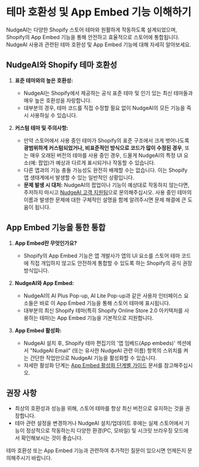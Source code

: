 # 테마 호환성 및 App Embed 기능 이해하기

NudgeAI는 다양한 Shopify 스토어 테마와 원활하게 작동하도록 설계되었으며, Shopify의 App Embed 기능을 통해 안전하고 효율적으로 스토어에 통합됩니다. NudgeAI 사용과 관련된 테마 호환성 및 App Embed 기능에 대해 자세히 알아보세요.

## NudgeAI와 Shopify 테마 호환성

1.  **표준 테마와의 높은 호환성:**
    *   NudgeAI는 Shopify에서 제공하는 공식 표준 테마 및 인기 있는 최신 테마들과 매우 높은 호환성을 자랑합니다.
    *   대부분의 경우, 테마 코드를 직접 수정할 필요 없이 NudgeAI의 모든 기능을 즉시 사용하실 수 있습니다.

2.  **커스텀 테마 및 주의사항:**
    *   만약 스토어에서 사용 중인 테마가 Shopify의 표준 구조에서 크게 벗어나도록 **광범위하게 커스텀되었거나, 비표준적인 방식으로 코드가 많이 수정된 경우**, 또는 매우 오래된 버전의 테마를 사용 중인 경우, 드물게 NudgeAI의 특정 UI 요소(예: 팝업)가 예상과 다르게 표시되거나 작동할 수 있습니다.
    *   다른 앱과의 기능 충돌 가능성도 완전히 배제할 수는 없습니다. 이는 Shopify 앱 생태계에서 발생할 수 있는 일반적인 상황입니다.
    *   **문제 발생 시 대처:** NudgeAI의 팝업이나 기능이 예상대로 작동하지 않는다면, 주저하지 마시고 [NudgeAI 고객 지원팀](../../support/contacting-support.md)으로 문의해주십시오. 사용 중인 테마의 이름과 발생한 문제에 대한 구체적인 설명을 함께 알려주시면 문제 해결에 큰 도움이 됩니다.

## App Embed 기능을 통한 통합

1.  **App Embed란 무엇인가요?**
    *   Shopify의 App Embed 기능은 앱 개발사가 앱의 UI 요소를 스토어 테마 코드에 직접 개입하지 않고도 안전하게 통합할 수 있도록 하는 Shopify의 공식 권장 방식입니다.

2.  **NudgeAI와 App Embed:**
    *   NudgeAI의 AI Plus Pop-up, AI Lite Pop-up과 같은 사용자 인터페이스 요소들은 바로 이 App Embed 기능을 통해 스토어 테마에 표시됩니다.
    *   대부분의 최신 Shopify 테마(특히 Shopify Online Store 2.0 아키텍처를 사용하는 테마)는 App Embed 기능을 기본적으로 지원합니다.

3.  **App Embed 활성화:**
    *   NudgeAI 설치 후, Shopify 테마 편집기의 '앱 임베드(App embeds)' 섹션에서 "NudgeAI Email" (또는 유사한 NudgeAI 관련 이름) 항목의 스위치를 켜는 간단한 작업만으로 NudgeAI 기능을 활성화할 수 있습니다.
    *   자세한 활성화 단계는 [App Embed 활성화 단계별 가이드](./app-embed-guide.md) 문서를 참고해주십시오.

## 권장 사항

*   최상의 호환성과 성능을 위해, 스토어 테마를 항상 최신 버전으로 유지하는 것을 권장합니다.
*   테마 관련 설정을 변경하거나 NudgeAI 설치/업데이트 후에는 실제 스토어에서 기능이 정상적으로 작동하는지 다양한 환경(PC, 모바일) 및 시크릿 브라우징 모드에서 확인해보시는 것이 좋습니다.

테마 호환성 또는 App Embed 기능과 관련하여 추가적인 질문이 있으시면 언제든지 문의해주시기 바랍니다. 